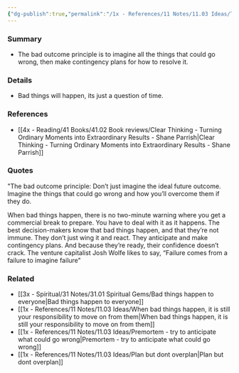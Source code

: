 ```yaml
---
{"dg-publish":true,"permalink":"/1x - References/11 Notes/11.03 Ideas/The bad outcome principle/","title":"The bad outcome principle","noteIcon":""}
---
```



### Summary
- The bad outcome principle is to imagine all the things that could go wrong, then make contingency plans for how to resolve it.

### Details
- Bad things will happen, its just a question of time.

### References
- [[4x - Reading/41 Books/41.02 Book reviews/Clear Thinking - Turning Ordinary Moments into Extraordinary Results - Shane  Parrish\|Clear Thinking - Turning Ordinary Moments into Extraordinary Results - Shane  Parrish]]

### Quotes
"The bad outcome principle: Don’t just imagine the ideal future outcome. Imagine the things that could go wrong and how you’ll overcome them if they do.

When bad things happen, there is no two-minute warning where you get
a commercial break to prepare. You have to deal with it as it happens. The best decision-makers know that bad things happen, and that they’re not immune. They don’t just wing it and react. They anticipate and make contingency plans. And because they’re ready, their confidence doesn’t crack. The venture capitalist Josh Wolfe likes to say, “Failure comes from a failure to imagine failure"


### Related
- [[3x - Spiritual/31 Notes/31.01 Spiritual Gems/Bad things happen to everyone\|Bad things happen to everyone]]
- [[1x - References/11 Notes/11.03 Ideas/When bad things happen, it is still your responsibility to move on from them\|When bad things happen, it is still your responsibility to move on from them]]
- [[1x - References/11 Notes/11.03 Ideas/Premortem - try to anticipate what could go wrong\|Premortem - try to anticipate what could go wrong]]
- [[1x - References/11 Notes/11.03 Ideas/Plan but dont overplan\|Plan but dont overplan]]